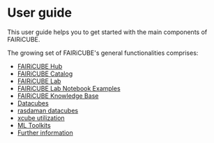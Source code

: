 # User guide

This user guide helps you to get started with the main components of FAIRiCUBE.

The growing set of FAIRiCUBE's general functionalities comprises:

* [FAIRiCUBE Hub](fic_hub.md)
* [FAIRiCUBE Catalog](fic_catalog.md)
* [FAIRiCUBE Lab](jupyterlab.md)
* [FAIRiCUBE Lab Notebook Examples](jupyterlab_examples.md)
* [FAIRiCUBE Knowledge Base](knowledgebase.md)
* [Datacubes](datacubes.md)
* [rasdaman datacubes](rasdaman_cube.md)
* [xcube utilization](xcube_generation.md)
* [ML Toolkits](../ml-toolkits/ml_introduction.md)
* [Further information](further-information.md)
